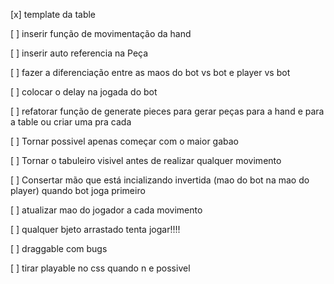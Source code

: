 



[x] template da table

[ ] inserir função de movimentação da hand

[ ] inserir auto referencia na Peça

[ ] fazer a diferenciação entre as maos do bot vs bot e player vs bot

[ ] colocar o delay na jogada do bot

[ ] refatorar função de generate pieces para gerar peças para a hand e para a table ou criar uma pra cada

[ ] Tornar possivel apenas começar com o maior gabao

[ ] Tornar o tabuleiro visivel antes de realizar qualquer movimento

[ ] Consertar mão que está incializando invertida (mao do bot na mao do player) quando bot joga primeiro

[ ] atualizar mao do jogador a cada movimento

[ ] qualquer bjeto arrastado tenta jogar!!!!

[ ] draggable com bugs

[ ] tirar playable no css quando n e possivel
